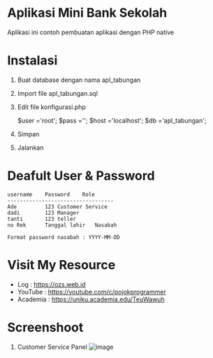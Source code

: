# Aplikasi Mini Bank Sekolah

Aplikasi ini contoh pembuatan aplikasi dengan PHP native


# Instalasi
1. Buat database dengan nama apl_tabungan 
2. Import file apl_tabungan.sql
3. Edit file konfigurasi.php

	$user	='root';
	$pass	='';
	$host	='localhost';
	$db		='apl_tabungan';

4. Simpan 
5. Jalankan 

# Deafult User & Password
	username	Password	Role
	----------------------------------
	Ade			123	Customer Service
	dadi		123	Manager
	tanti		123	teller
	no Rek		Tanggal lahir	Nasabah
	
	Format password nasabah : YYYY-MM-DD
	
# Visit My Resource

* Log 		:	https://ozs.web.id
* YouTube 	:	https://youtube.com/c/pojokprogrammer
* Academia	:	https://uniku.academia.edu/TeuWawuh		
	
# Screenshoot
1. Customer Service Panel
![image](https://drive.google.com/uc?export=view&id=1IHqCdWKt9N1mE5TlaLrSBwFzF5WFUg)
